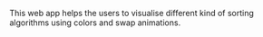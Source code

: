 This web app helps the users to visualise different kind of sorting algorithms using colors and swap animations.

